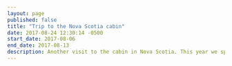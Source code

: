 ```yaml
---
layout: page
published: false
title: "Trip to the Nova Scotia cabin"
date: 2017-08-24 12:30:14 -0500
start_date: 2017-08-06
end_date: 2017-08-13
description: Another visit to the cabin in Nova Scotia. This year we spent some more time with Arnie (and his daughter Erin) and did some island exploring, fishing, and oyster collecting. While I was there, we started on building better paths. We also found a large cliff and figured out a reasonable path to it. While looking for the cliff, we found a large boulder that might have a few doable problems on it. This year I overlapped with Steve, Sara, Nathan. I briefly met Preethi in the Halifax airport.
---
```

